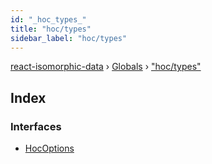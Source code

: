 ```yaml
---
id: "_hoc_types_"
title: "hoc/types"
sidebar_label: "hoc/types"
---
```


[react-isomorphic-data](../index.md) › [Globals](../globals.md) › ["hoc/types"](_hoc_types_.md)

## Index

### Interfaces

* [HocOptions](../interfaces/_hoc_types_.hocoptions.md)
